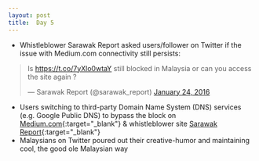 ```yaml
---
layout: post
title:  Day 5
---
```


- Whistleblower Sarawak Report asked users/follower on Twitter if the issue with Medium.com connectivity still persists: 

<blockquote class="twitter-tweet" lang="en"><p lang="en" dir="ltr">Is <a href="https://t.co/7yXlo0wtaY">https://t.co/7yXlo0wtaY</a> still blocked in Malaysia or can you access the site again ?</p>&mdash; Sarawak Report (@sarawak_report) <a href="https://twitter.com/sarawak_report/status/691279431227305984">January 24, 2016</a></blockquote>

- Users switching to third-party Domain Name System (DNS) services (e.g. Google Public DNS) to bypass the block on [Medium.com](https://medium.com){:target="_blank"} &amp; whistleblower site [Sarawak Report](http://sarawakreport.org){:target="_blank"}
- Malaysians on Twitter poured out their creative-humor and maintaining cool, the good ole Malaysian way